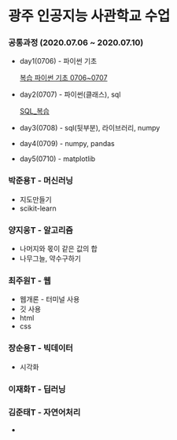 # 광주 인공지능 사관학교 수업

### 공통과정 (2020.07.06 ~ 2020.07.10)
* day1(0706) - 파이썬 기초

  [복습 파이썬 기초 0706~0707](https://github.com/bokyungJ/AI_school/blob/master/0706_%ED%8C%8C%EC%9D%B4%EC%8D%AC%20%EA%B8%B0%EC%B4%88%EB%B3%B5%EC%8A%B5.ipynb)
* day2(0707) - 파이썬(클래스), sql

  [SQL_복습](https://github.com/bokyungJ/AI_school/blob/master/0707_SQL%EB%B3%B5%EC%8A%B5.ipynb)
* day3(0708) - sql(뒷부분), 라이브러리, numpy
* day4(0709) - numpy, pandas
* day5(0710) - matplotlib

### 박준용T - 머신러닝
* 지도만들기
* scikit-learn

### 양지웅T - 알고리즘
* 나머지와 몫이 같은 값의 합
* 나무그늘, 약수구하기

### 최주원T - 웹
* 웹개론 - 터미널 사용
* 깃 사용
* html
* css

### 장순용T - 빅데이터
* 시각화

### 이재화T - 딥러닝

### 김준태T - 자연어처리
* 


